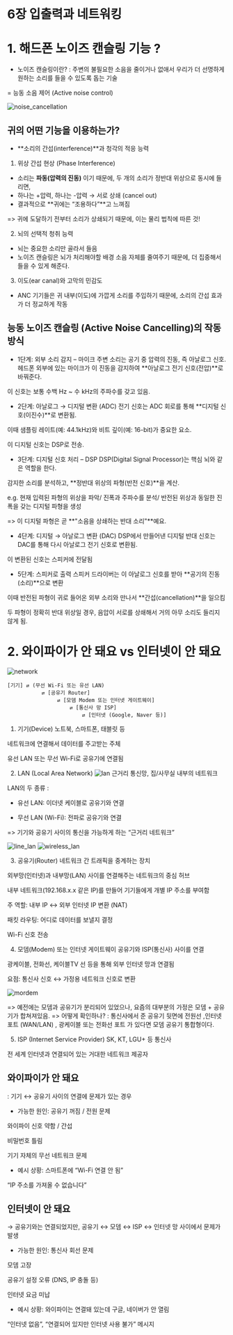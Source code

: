# 6장 입출력과 네트워킹

<!--
- 출력을 위해 필요한 래치
- 입력을 위해 필요한 트라이스테이트 버퍼

Q1) I/O 장치의 모든 핀이 래치나 버퍼에 연결되고, 컴퓨터 CPU가 이 모든 연결을 직접 조작하던 때도 있었는데, 왜 프로세서 가격이 줄어들면서 이런 상황이 달라졌을까?

LED는 발광 다이오드다.
다이오드는 전기를 회로도에 표시된 속이 빈 화살표 방향으로만 흐르도록 제한한다.

- 유한 임펄스 응답 필터 작동원리?

- 세그먼트 디스플레이 작동원리 / 멀티플랙스를 활용한 디스플레이

- USB 작동방식 / C 타입으로 바뀌는 이유

- 오픈 그래픽 언어?
-->

# 1. 해드폰 노이즈 캔슬링 기능 ?

- 노이즈 캔슬링이란?
  : 주변의 불필요한 소음을 줄이거나 없애서 우리가 더 선명하게 원하는 소리를 들을 수 있도록 돕는 기술

= 능동 소음 제어 (Active noise control)

![noise_cancellation](https://www.zdnet.com/a/img/resize/65fcee68d67ec9210ec04da77f4a657d9c6772c1/2022/11/22/de1da6d3-a718-44e8-bc6a-c39bea1f1625/gettyimages-1365457388-2.jpg?auto=webp&width=1280)

## 귀의 어떤 기능을 이용하는가?

- **소리의 간섭(interference)**과 청각의 적응 능력

1. 위상 간섭 현상 (Phase Interference)

- 소리는 **파동(압력의 진동)** 이기 때문에, 두 개의 소리가 정반대 위상으로 동시에 들리면,
- 하나는 +압력, 하나는 -압력 → 서로 상쇄 (cancel out)
- 결과적으로 **귀에는 “조용하다”**고 느껴짐

=> 귀에 도달하기 전부터 소리가 상쇄되기 때문에, 이는 물리 법칙에 따른 것!

2. 뇌의 선택적 청취 능력

- 뇌는 중요한 소리만 골라서 들음
- 노이즈 캔슬링은 뇌가 처리해야할 배경 소음 자체를 줄여주기 때문에, 더 집중해서 들을 수 있게 해준다.

3. 이도(ear canal)와 고막의 민감도

- ANC 기기들은 귀 내부(이도)에 가깝게 소리를 주입하기 때문에, 소리의 간섭 효과가 더 정교하게 작동

## 능동 노이즈 캔슬링 (Active Noise Cancelling)의 작동방식

- 1단계: 외부 소리 감지 – 마이크
  주변 소리는 공기 중 압력의 진동, 즉 아날로그 신호.
  헤드폰 외부에 있는 마이크가 이 진동을 감지하여 **아날로그 전기 신호(전압)**로 바꿔준다.

이 신호는 보통 수백 Hz ~ 수 kHz의 주파수를 갖고 있음.

- 2단계: 아날로그 → 디지털 변환 (ADC)
  전기 신호는 ADC 회로를 통해 **디지털 신호(이진수)**로 변환됨.

이때 샘플링 레이트(예: 44.1kHz)와 비트 깊이(예: 16-bit)가 중요한 요소.

이 디지털 신호는 DSP로 전송.

- 3단계: 디지털 신호 처리 – DSP
  DSP(Digital Signal Processor)는 핵심 뇌와 같은 역할을 한다.

감지한 소리를 분석하고, **정반대 위상의 파형(반전 신호)**을 계산.

e.g.
현재 입력된 파형의 위상을 파악/
진폭과 주파수를 분석/
반전된 위상과 동일한 진폭을 갖는 디지털 파형을 생성

=> 이 디지털 파형은 곧 **"소음을 상쇄하는 반대 소리"**예요.

- 4단계: 디지털 → 아날로그 변환 (DAC)
  DSP에서 만들어낸 디지털 반대 신호는 DAC를 통해 다시 아날로그 전기 신호로 변환됨.

이 변환된 신호는 스피커에 전달됨

- 5단계: 스피커로 출력
  스피커 드라이버는 이 아날로그 신호를 받아 **공기의 진동(소리)**으로 변환

이때 반전된 파형이 귀로 들어온 외부 소리와 만나서 **간섭(cancellation)**을 일으킴

두 파형이 정확히 반대 위상일 경우, 음압이 서로를 상쇄해서 거의 아무 소리도 들리지 않게 됨.

# 2. 와이파이가 안 돼요 vs 인터넷이 안 돼요

![network](https://hongong.hanbit.co.kr/wp-content/uploads/2024/04/%EB%A9%94%EC%8B%9C%EC%A7%80.png)

```
[기기] ⇄ (무선 Wi-Fi 또는 유선 LAN)
           ⇄ [공유기 Router]
                ⇄ [모뎀 Modem 또는 인터넷 게이트웨이]
                    ⇄ [통신사 망 ISP]
                        ⇄ [인터넷 (Google, Naver 등)]

```

1. 기기(Device)
   노트북, 스마트폰, 태블릿 등

네트워크에 연결해서 데이터를 주고받는 주체

유선 LAN 또는 무선 Wi-Fi로 공유기에 연결됨

2. LAN (Local Area Network)
   ![lan](https://velog.velcdn.com/images/dev2022/post/0ec3840e-79aa-4825-9a8d-04150d04a624/image.png)
   근거리 통신망, 집/사무실 내부의 네트워크

LAN의 두 종류 :

- 유선 LAN: 이더넷 케이블로 공유기와 연결

- 무선 LAN (Wi-Fi): 전파로 공유기와 연결

=> 기기와 공유기 사이의 통신을 가능하게 하는 “근거리 네트워크”

![line_lan](https://oip.manual.canon/USRMA-0307-zz-SS-koKR/contents/images/book_images/b_Che033.gif)
![wireless_lan](https://api.samsungsvc.co.kr/hpFaqContentFile/thumbnail/202212/28/df958c22-5166-484f-9a05-0fd8cb7c8b73.jpg)

3. 공유기(Router)
   네트워크 간 트래픽을 중계하는 장치

외부망(인터넷)과 내부망(LAN) 사이를 연결해주는 네트워크의 중심 허브

내부 네트워크(192.168.x.x 같은 IP)를 만들어 기기들에게 개별 IP 주소를 부여함

주 역할:
내부 IP ↔ 외부 인터넷 IP 변환 (NAT)

패킷 라우팅: 어디로 데이터를 보낼지 결정

Wi-Fi 신호 전송

4. 모뎀(Modem) 또는 인터넷 게이트웨이
   공유기와 ISP(통신사) 사이를 연결

광케이블, 전화선, 케이블TV 선 등을 통해
외부 인터넷 망과 연결됨

요점:
통신사 신호 ↔ 가정용 네트워크 신호로 변환

![mordem](https://mblogthumb-phinf.pstatic.net/MjAyMjExMjBfMTg4/MDAxNjY4ODk0OTg0Nzcy.176XiWlBhCKjT9rkuIViMtgYuYN-CXu3Ppuh3hlNa1Ag.bzFgZDg9iAEyujln2QaIHQYSTuwJ5O2XugHLAc-2dt8g.PNG.ilovebusybee/Modem_vs_Router_%EB%AA%A8%EB%8E%80_vs_%EB%9D%BC%EC%9A%B0%ED%84%B0.png?type=w800)

=> 예전에는 모뎀과 공유기가 분리되어 있었으나, 요즘의 대부분의 가정은 모뎀 + 공유기가 합쳐져있음.
=> 어떻게 확인하나?
: 통신사에서 준 공유기 뒷면에 전원선 ,인터넷 포트 (WAN/LAN) , 광케이블 또는 전화선 포트 가 있다면 모뎀 공유기 통합형이다.

5. ISP (Internet Service Provider)
   SK, KT, LGU+ 등 통신사

전 세계 인터넷과 연결되어 있는 거대한 네트워크 제공자

## 와이파이가 안 돼요

: 기기 ↔ 공유기 사이의 연결에 문제가 있는 경우

- 가능한 원인:
  공유기 꺼짐 / 전원 문제

와이파이 신호 약함 / 간섭

비밀번호 틀림

기기 자체의 무선 네트워크 문제

- 예시 상황:
  스마트폰에 “Wi-Fi 연결 안 됨”

“IP 주소를 가져올 수 없습니다”

## 인터넷이 안 돼요

→ 공유기와는 연결되었지만,
공유기 ↔ 모뎀 ↔ ISP ↔ 인터넷 망 사이에서 문제가 발생

- 가능한 원인:
  통신사 회선 문제

모뎀 고장

공유기 설정 오류 (DNS, IP 충돌 등)

인터넷 요금 미납

- 예시 상황:
  와이파이는 연결돼 있는데 구글, 네이버가 안 열림

“인터넷 없음”, “연결되어 있지만 인터넷 사용 불가” 메시지
